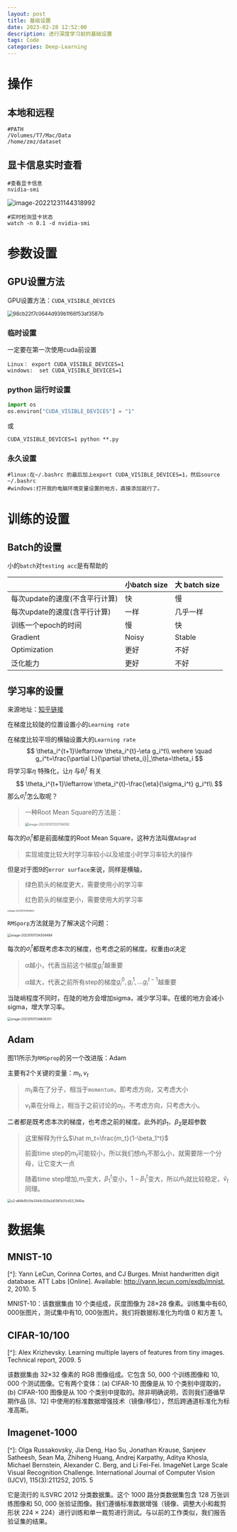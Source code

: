 ```yaml
---
layout: post
title: 基础设置
date: 2023-02-28 12:52:00
description: 进行深度学习前的基础设置
tags: Code
categories: Deep-Learning
---
```




# 操作

## 本地和远程

```shell
#PATH
/Volumes/T7/Mac/Data
/home/zmz/dataset
```



## 显卡信息实时查看

```shell
#查看显卡信息
nvidia-smi
```

<img src="https://mz-pico-1311932519.cos.ap-nanjing.myqcloud.com/image/image-20221231144318992-20221231144635547.png" alt="image-20221231144318992" style="zoom: 100%;" />

```shell
#实时检测显卡状态
watch -n 0.1 -d nvidia-smi
```

# 参数设置

## GPU设置方法

GPU设置方法：`CUDA_VISIBLE_DEVICES`

<img src="https://mz-pico-1311932519.cos.ap-nanjing.myqcloud.com/image/98cb22f7c0644d939b1f66f53af3587b.png" alt="98cb22f7c0644d939b1f66f53af3587b" style="zoom:80%;" />

### 临时设置

一定要在第一次使用cuda前设置

```shell
Linux： export CUDA_VISIBLE_DEVICES=1
windows:  set CUDA_VISIBLE_DEVICES=1
```



### python 运行时设置

```python
import os
os.environ["CUDA_VISIBLE_DEVICES"] = "1"
```

或

```shell
CUDA_VISIBLE_DEVICES=1 python **.py	
```

### 永久设置

```shell
#linux:在~/.bashrc 的最后加上export CUDA_VISIBLE_DEVICES=1，然后source ~/.bashrc
#windows:打开我的电脑环境变量设置的地方，直接添加就行了。
```



# 训练的设置

## Batch的设置

小的`batch`对`testing acc`是有帮助的

|                                | 小batch size | 大 batch size |
| ------------------------------ | ------------ | ------------- |
| 每次update的速度(不含平行计算) | 快           | 慢            |
| 每次update的速度(含平行计算)   | 一样         | 几乎一样      |
| 训练一个epoch的时间            | 慢           | 快            |
| Gradient                       | Noisy        | Stable        |
| Optimization                   | 更好         | 不好          |
| 泛化能力                       | 更好         | 不好          |

## 学习率的设置

来源地址：[知乎链接](https://zhuanlan.zhihu.com/p/363645881)

在梯度比较陡的位置设置小的`Learning rate`

在梯度比较平坦的横轴设置大的`Learning rate`
$$
\theta_i^{t+1}\leftarrow \theta_i^{t}-\eta g_i^t\\
wehere \quad g_i^t=\frac{\partial L}{\partial \theta_i}|_\theta=\theta_i
$$
将学习率$\eta$ 特殊化，让$\eta$ 与$\theta_i^t$ 有关
$$
\theta_i^{t+1}\leftarrow \theta_i^{t}-\frac{\eta}{\sigma_i^t} g_i^t\\
$$
那么$\sigma_i^t$怎么取呢？

> 一种Root Mean Square的方法是：
>
> <img src="https://mz-pico-1311932519.cos.ap-nanjing.myqcloud.com/image/image-20230101120706092.png" alt="image-20230101120706092" style="zoom:50%;" />

每次的$\sigma_i^t$都是前面梯度的Root Mean Square，这种方法叫做`Adagrad`

>  实现坡度比较大时学习率较小以及坡度小时学习率较大的操作



但是对于图9的`error surface`来说，同样是横轴，

> 绿色箭头的梯度更大，需要使用小的学习率
>
> 红色箭头的梯度更小，需要使用大的学习率

<img src="https://mz-pico-1311932519.cos.ap-nanjing.myqcloud.com/image/image-20230101134058824.png" alt="image-20230101134058824" style="zoom:30%;" />

`RMSporp`方法就是为了解决这个问题：

<img src="https://mz-pico-1311932519.cos.ap-nanjing.myqcloud.com/image/image-20230101134304464.png" alt="image-20230101134304464" style="zoom:50%;" />

每次的$\sigma_i^t$都既考虑本次的梯度，也考虑之前的梯度。权重由$\alpha$决定

> $\alpha$越小，代表当前这个梯度$g_i^t$越重要
>
> $\alpha$越大，代表之前所有step的梯度$g_i^0,g_i^1,...g_i^{t-1}$越重要

当陡峭程度不同时，在陡的地方会增加sigma，减少学习率。在缓的地方会减小sigma，增大学习率。

<img src="https://mz-pico-1311932519.cos.ap-nanjing.myqcloud.com/image/image-20230101134608351.png" alt="image-20230101134608351" style="zoom:50%;" />

## Adam

图11所示为`RMSprop`的另一个改进版：Adam

主要有2个关键的变量：$m_t,v_t$

> $m_t$乘在了分子，相当于`momentum`，即考虑方向，又考虑大小
>
> $v_t$乘在分母上，相当于之前讨论的$\sigma_t$，不考虑方向，只考虑大小。

二者都是既考虑本次的梯度，也考虑之前的梯度。此外的$\beta_1、\beta_2$是超参数

> 这里解释为什么$\hat m_t=\frac{m_t}{1-\beta_1^t}$
>
> 前面time step的$m_t$可能较小，所以我们想$\hat m_t$不那么小，就需要除一个分母，让它变大一点
>
> 随着time step增加,$m_t$变大，$\beta_1^t$变小，$1-\beta_1^t$变大，所以$\hat m_t$就比较稳定，$\hat v_t$同理。

<img src="https://mz-pico-1311932519.cos.ap-nanjing.myqcloud.com/image/v2-e64b91c5fe3344c520e2d1387e31c423_1440w.webp" alt="v2-e64b91c5fe3344c520e2d1387e31c423_1440w" style="zoom:50%;" />





# 数据集

## MNIST-10

[^]: Yann LeCun, Corinna Cortes, and CJ Burges. Mnist handwritten digit database. ATT Labs [Online]. Available: http://yann.lecun.com/exdb/mnist, 2, 2010. 5

MNIST-10：该数据集由 10 个类组成，灰度图像为 28×28 像素。训练集中有60, 000张图片，测试集中有10, 000张图片。我们将数据标准化为均值 0 和方差 1。

## CIFAR-10/100

[^]: Alex Krizhevsky. Learning multiple layers of features from tiny images. Technical report, 2009. 5

该数据集由 32×32 像素的 RGB 图像组成。它包含 50, 000 个训练图像和 10, 000 个测试图像。它有两个变体：(a) CIFAR-10 图像是从 10 个类别中提取的，(b) CIFAR-100 图像是从 100 个类别中提取的。除非明确说明，否则我们遵循早期作品 [8、12] 中使用的标准数据增强技术（镜像/移位），然后跨通道标准化为标准高斯。

> [^8]: K. He, X. Zhang, S. Ren, and J. Sun. Deep residual learning for image recognition. In 2016 IEEE Conference on Computer Vision and Pattern Recognition (CVPR), pages 770–778, 2016. 1, 2, 5, 6, 7, 8, 13, 16
> [^12]: Gao Huang, Zhuang Liu, Laurens van der Maaten, and Kilian Q. Weinberger. Densely connected convolutional networks. In Proceedings of the IEEE Conference on Computer Vision and Pattern Recognition (CVPR), July 2017. 2, 5, 6, 7, 8, 13

## Imagenet-1000 

[^]: Olga Russakovsky, Jia Deng, Hao Su, Jonathan Krause, Sanjeev Satheesh, Sean Ma, Zhiheng Huang, Andrej Karpathy, Aditya Khosla, Michael Bernstein, Alexander C. Berg, and Li Fei-Fei. ImageNet Large Scale Visual Recognition Challenge. International Journal of Computer Vision (IJCV), 115(3):211252, 2015. 5

它是流行的 ILSVRC 2012 分类数据集。这个 1000 路分类数据集包含 128 万张训练图像和 50, 000 张验证图像。我们遵循标准数据增强（镜像、调整大小和裁剪形状 224 × 224）进行训练和单一裁剪进行测试。与以前的工作类似，我们报告验证集的结果。